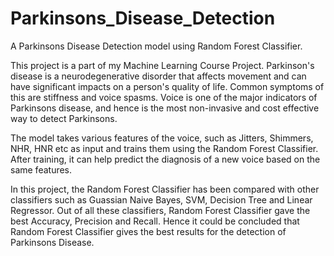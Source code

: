 # Parkinsons_Disease_Detection
A Parkinsons Disease Detection model using Random Forest Classifier.

This project is a part of my Machine Learning Course Project.
Parkinson's disease is a neurodegenerative disorder that affects movement and can have significant impacts on a person's quality of life. Common symptoms of this are stiffness and voice spasms. Voice is one of the major indicators of Parkinsons disease, and hence is the most non-invasive and cost effective way to detect Parkinsons.

The model takes various features of the voice, such as Jitters, Shimmers, NHR, HNR etc as input and trains them using the Random Forest Classifier. After training, it can help predict the diagnosis of a new voice based on the same features. 

In this project, the Random Forest Classifier has been compared with other classifiers such as Guassian Naive Bayes, SVM, Decision Tree and Linear Regressor.
Out of all these classifiers, Random Forest Classifier gave the best Accuracy, Precision and Recall. Hence it could be concluded that Random Forest Classifier gives the best results for the detection of Parkinsons Disease. 
